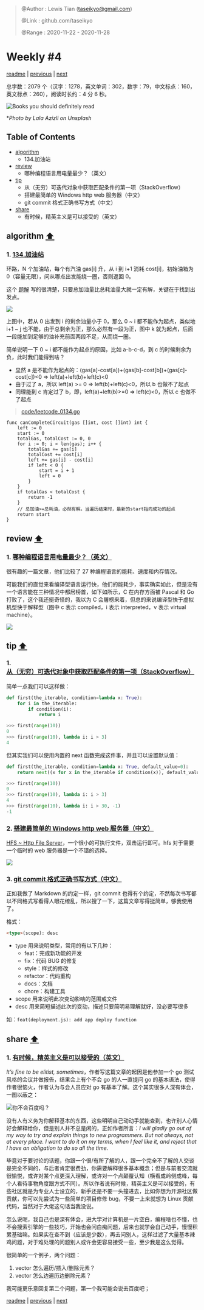 > @Author  : Lewis Tian (taseikyo@gmail.com)
>
> @Link    : github.com/taseikyo
>
> @Range   : 2020-11-22 - 2020-11-28

# Weekly #4

[readme](../README.md) | [previous](202011W3.md) | [next](202012W1.md)

总字数：2079 个（汉字：1278，英文单词：302，数字：79，中文标点：160，英文标点：260），阅读时长约：4 分 6 秒。

![](../images/2020/11/lala-azizli-OFZUaeYKP3k-unsplash.jpg "Books you should definitely read")

\**Photo by Lala Azizli on Unsplash*

## Table of Contents

- [algorithm](#algorithm-)
	- 134.加油站
- [review](#review-)
	- 哪种编程语言用电量最少？（英文）
- [tip](#tip-)
	- 从（无穷）可迭代对象中获取匹配条件的第一项（StackOverflow）
	- 搭建最简单的 Windows http web 服务器（中文）
	- git commit 格式正确书写方式（中文）
- [share](#share-)
	- 有时候，精英主义是可以接受的（英文）

## algorithm [⬆](#weekly-4)

### 1. [134.加油站](https://leetcode-cn.com/problems/gas-station/)

环路，N 个加油站，每个有汽油 gas[i] 升，从 i 到 i+1 消耗 cost[i]，初始油箱为 0（容量无限），问从哪点出发能绕一圈，否则返回 0。

这个 [题解](https://leetcode-cn.com/problems/gas-station/solution/shou-hua-tu-jie-liang-ge-guan-jian-jie-lun-de-jian/) 写的很清楚，只要总加油量比总耗油量大就一定有解，关键在于找到出发点。

![](../images/2020/11/w4-algo-1.png)

上图中，若从 0 出发到 i 的剩余油量小于 0，那么 0 ~ i 都不能作为起点，类似地 i+1 ~ j 也不能，由于总剩余为正，那么必然有一段为正，图中 k 就为起点，后面一段能加到足够的油补充前面两段不足，从而绕一圈。

简单说明一下 0 ~ i 都不能作为起点的原因，比如 a-b-c-d，到 c 的时候剩余为负，此时我们能得到啥？

- 显然 a 是不能作为起点的：(gas[a]-cost[a])+(gas[b]-cost[b])+(gas[c]-cost[c])<0 => left(a)+left(b)+left(c)<0
- 由于过了 a，所以 left(a) >= 0 => left(b)+left(c)<0，所以 b 也做不了起点
- 同理能到 c 肯定过了 b，即，left(a)+left(b)>=0 => left(c)<0，所以 c 也做不了起点

> [code/leetcode_0134.go](../code/leetcode_0134.go)

```Golang
func canCompleteCircuit(gas []int, cost []int) int {
	left := 0
	start := 0
	totalGas, totalCost := 0, 0
	for i := 0; i < len(gas); i++ {
		totalGas += gas[i]
		totalCost += cost[i]
		left += gas[i] - cost[i]
		if left < 0 {
			start = i + 1
			left = 0
		}
	}
	if totalGas < totalCost {
		return -1
	}
	// 总加油>=总耗油，必然有解。当遍历结束时，最新的start指向成功的起点
	return start
}
```

## review [⬆](#weekly-4)

### 1. [哪种编程语言用电量最少？（英文）](https://thenewstack.io/which-programming-languages-use-the-least-electricity/)

很有趣的一篇文章，他们比较了 27 种编程语言的能耗、速度和内存情况。

可能我们的直觉来看编译型语言运行快，他们的能耗少，事实确实如此，但是没有一个语言能在三种情况中都居榜首，如下如所示，C 在内存方面被 Pascal 和 Go 打败了，这个我还挺奇怪的，我以为 C 会屠榜来着，但总的来说编译型快于虚拟机型快于解释型（图中 c 表示 compiled，i 表示 interpreted，v 表示 virtual machine）。

![](../images/2020/11/w4-review-1.png)

## tip [⬆](#weekly-4)

### 1. [从（无穷）可迭代对象中获取匹配条件的第一项（StackOverflow）](https://stackoverflow.com/questions/2361426/get-the-first-item-from-an-iterable-that-matches-a-condition)

简单一点我们可以这样做：

```Python
def first(the_iterable, condition=lambda x: True):
	for i in the_iterable:
		if condition(i):
			return i

>>> first(range(10))
0
>>> first(range(10), lambda i: i > 3)
4
```

但其实我们可以使用内置的 next 函数完成这件事，并且可以设置默认值：

```Python
def first(the_iterable, condition=lambda x: True, default_value=0):
	return next((x for x in the_iterable if condition(x)), default_value)

>>> first(range(10))
0
>>> first(range(10), lambda i: i > 3)
4
>>> first(range(10), lambda i: i > 30, -1)
-1
```

### 2. [搭建最简单的 Windows http web 服务器（中文）](https://blog.csdn.net/Cinderella___/article/details/88697062)

[HFS ~ Http File Server](http://www.rejetto.com/hfs/?f=dl)，一个很小的可执行文件，双击运行即可。hfs 对于需要一个临时的 web 服务器是一个不错的选择。

![](../images/2020/11/Snipaste_20201116_210823.png)

### 3. [git commit 格式正确书写方式（中文）](https://www.jianshu.com/p/7f4572b88c84)

正如我做了 Markdown 的约定一样，git commit 也得有个约定，不然每次书写都以不同格式写看得人眼花缭乱，所以搜了一下，这篇文章写得挺简单，够我使用了。

格式：

```Markdown
<type>(scope): desc
```

- type 用来说明类型，常用的有以下几种：
	- feat：完成新功能的开发
	- fix：代码 BUG 的修复
	- style：样式的修改
	- refactor：代码重构
	- docs：文档
	- chore：构建工具
- scope 用来说明此次变动影响的范围或文件
- desc 用来简短描述此次的变动，描述只要简明易理解就好，没必要写很多

如：`feat(deployment.js): add app deploy function`

## share [⬆](#weekly-4)

### 1. [有时候，精英主义是可以接受的（英文）](https://www.arp242.net/elitist.html)

*It’s fine to be elitist, sometimes*，作者写这篇文章的起因是他参加一个 go 测试风格的会议并做报告，结果会上有个不会 go 的人一直提问 go 的基本语法，使得作者很恼火，作者认为与会人员应对 go 有基本了解。这个其实很多人深有体会，一图以蔽之：

![](../images/2020/11/w4-share-1.jpg "你不会百度吗？")

没有人有义务为你解释基本的东西，这些明明自己动动手就能查到，也许别人心情好会解释给你，但是别人并不总是闲的，正如作者所言：*I will gladly go out of my way to try and explain things to new programmers. But not always, not at every place. I want to do it on my terms, when I feel like it, and reject that I have an obligation to do so all the time.*

毕竟对于要讨论的话题，你跟一个很/有所了解的人，跟一个完全不了解的人交谈是完全不同的，与后者肯定很费劲，你需要解释很多基本概念；但是与前者交流就很愉悦，或许对某个点更深入理解，或许对一个点颠覆认知（横看成岭侧成峰，每个人看待事物角度跟方式不同）。所以作者说有时候，精英主义是可以接受的，有些社区就是为专业人士设立的，新手还是不要一头撞进去，比如你想为开源社区做贡献，你可以先尝试为一些简单的项目修修 bug，不要一上来就想为 Linux 贡献代码，当然对于大佬这句话当我没说。

怎么说呢，我自己也是深有体会，进大学对计算机是一片空白，编程啥也不懂，也不会搜索引擎的一些技巧，开始也会问白痴问题，后来也就学会自己动手，慢慢积累基础嘛。如果实在查不到（应该是少数），再去问别人，这样过滤了大量基本辣鸡问题，对于难处理的问题别人或许会更容易接受一些，至少我是这么觉得。

很简单的一个例子，两个问题：

1. vector 怎么遍历/插入/删除元素？
2. vector 怎么边遍历边删除元素？

我可能更乐意回复第二个问题，第一个我可能会说去百度吧；

[readme](../README.md) | [previous](202011W3.md) | [next](202012W1.md)
